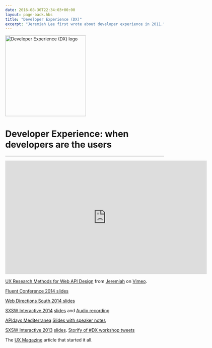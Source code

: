 ```yaml
---
date: 2016-08-30T22:34:03+00:00
layout: page-back.hbs
title: "Developer Experience (DX)"
excerpt: "Jeremiah Lee first wrote about developer experience in 2011."
---
```


<img src="/developer-experience/developer-experience-dx-logo.png" width="256" height="256" alt="Developer Experience (DX) logo">
<h1>Developer Experience: when developers are the users</h1>

<hr>

<iframe src="https://player.vimeo.com/video/95298306" width="640" height="360" frameborder="0" webkitallowfullscreen mozallowfullscreen allowfullscreen></iframe>
<p><a href="https://vimeo.com/95298306">UX Research Methods for Web API Design</a> from <a href="https://vimeo.com/jeremiahlee">Jeremiah</a> on <a href="https://vimeo.com">Vimeo</a>.</p>
<a href="https://speakerdeck.com/jeremiahlee/ux-research-methods-for-api-design">Fluent Conference 2014 slides</a>

<a href="https://speakerdeck.com/jeremiahlee/elements-of-api-excellence">Web Directions South 2014 slides</a>

<a href="http://schedule.sxsw.com/2014/events/event_IAP20752">SXSW Interactive 2014</a> <a href="https://speakerdeck.com/jeremiahlee/good-to-great-api-design-patterns-beyond-rest">slides</a> and <a href="https://soundcloud.com/officialsxsw/good-to-great-api-design">Audio recording</a>

<a href="http://mediterranea.apidays.io/">APIdays Mediterranea</a> <a href="https://speakerdeck.com/jeremiahlee/developer-experience-apidays-mediterranea-edition">Slides with speaker notes</a>

<a href="http://schedule.sxsw.com/2013/events/event_IAP4740" title="SXSW 2013: Developer Experience: The UX of APIs">SXSW Interactive 2013</a> <a href="https://speakerdeck.com/jeremiahlee/developer-experience-the-ux-of-apis">slides</a>.  <a href="http://storify.com/JeremiahLee/developer-experience-the-ux-of-apis">Storify of #DX workshop tweets</a></li>

The <a href="http://uxmag.com/articles/effective-developer-experience">UX Magazine</a> article that started it all.
